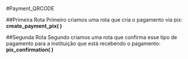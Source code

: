#Payment_QRCODE

##Primeira Rota
Primeiro criamos uma rota que cria o pagamento via pix: **create_payment_pix( )**

##Segunda Rota
Segundo criamos uma rota que confirma esse tipo de pagamento para a instituição que está recebendo o pagamento: **pix_confirmation( )**
